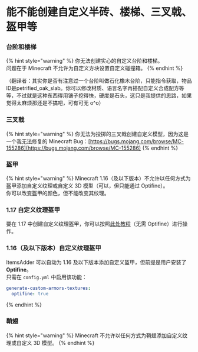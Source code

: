 # 能不能创建自定义半砖、楼梯、三叉戟、盔甲等

### 台阶和楼梯

{% hint style="warning" %}
你无法创建实心的自定义台阶和楼梯。\
问题在于 Minecraft 不允许为自定义方块设置自定义碰撞箱。
{% endhint %}

（翻译者：其实你是否有注意过一个台阶叫做石化橡木台阶，只能指令获取，物品ID是petrified_oak_slab。你可以修改材质、语言名字再搭配自定义合成配方等等，不过就是这种东西得用镐子挖得快，硬度是石头，这只是我提供的思路，如果觉得太麻烦那还是不搞吧，可有可无 o^o）

### 三叉戟

{% hint style="warning" %}
你无法为投掷的三叉戟创建自定义模型，因为这是一个我无法修复的 Minecraft Bug：[https://bugs.mojang.com/browse/MC-155286](https://bugs.mojang.com/browse/MC-155286)
{% endhint %}

### 盔甲

{% hint style="warning" %}
Minecraft 1.16（及以下版本）不允许以任何方式为盔甲添加自定义纹理或自定义 3D 模型（可以，但只能通过 Optifine）。\
你可以改变盔甲的颜色，但不能改变其纹理。

### **1.17 自定义纹理盔甲**

要在 1.17 中创建自定义纹理盔甲，你可以按照[此处教程](../plugin-usage/adding-content/armors/custom-textured-armor.md)（无需 Optifine）进行操作。

### **1.16（及以下版本）自定义纹理盔甲**

ItemsAdder 可以自动为 1.16 及以下版本添加自定义盔甲，但前提是用户安装了 **Optifine**。\
只需在 `config.yml` 中启用该功能：

```yaml
generate-custom-armors-textures:
  optifine: true
```
{% endhint %}

### 鞘翅

{% hint style="warning" %}
Minecraft 不允许以任何方式为鞘翅添加自定义纹理或自定义 3D 模型。
{% endhint %}
